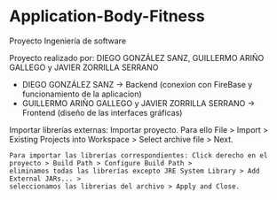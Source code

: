 # Application-Body-Fitness
Proyecto Ingeniería de software


Proyecto realizado por: DIEGO GONZÁLEZ SANZ, GUILLERMO ARIÑO GALLEGO y JAVIER ZORRILLA SERRANO 

- DIEGO GONZÁLEZ SANZ -> Backend (conexion con FireBase y funcionamiento de la aplicacion)
- GUILLERMO ARIÑO GALLEGO y JAVIER ZORRILLA SERRANO -> Frontend (diseño de las interfaces gráficas)


Importar librerías externas:
	Importar proyecto. Para ello File > Import > Existing Projects into Workspace > Select archive file > Next. 

	Para importar las librerías correspondientes: Click derecho en el proyecto > Build Path > Configure Build Path > 
	eliminamos todas las librerías excepto JRE System Library > Add External JARs... > 
	seleccionamos las librerias del archivo > Apply and Close.
